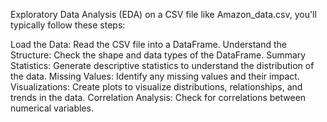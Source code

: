 Exploratory Data Analysis (EDA) on a CSV file like Amazon_data.csv, you'll typically follow these steps:

Load the Data: Read the CSV file into a DataFrame.
Understand the Structure: Check the shape and data types of the DataFrame.
Summary Statistics: Generate descriptive statistics to understand the distribution of the data.
Missing Values: Identify any missing values and their impact.
Visualizations: Create plots to visualize distributions, relationships, and trends in the data.
Correlation Analysis: Check for correlations between numerical variables.
